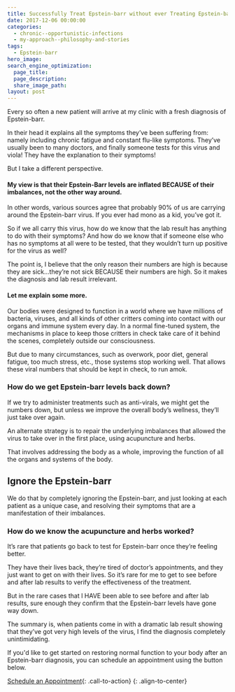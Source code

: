 ```yaml
---
title: Successfully Treat Epstein-barr without ever Treating Epstein-barr
date: 2017-12-06 00:00:00
categories:
  - chronic--opportunistic-infections
  - my-approach--philosophy-and-stories
tags:
  - Epstein-barr
hero_image:
search_engine_optimization:
  page_title:
  page_description:
  share_image_path:
layout: post
---
```


Every so often a new patient will arrive at my clinic with a fresh diagnosis of Epstein-barr.

In their head it explains all the symptoms they’ve been suffering from: namely including chronic fatigue and constant flu-like symptoms. They’ve usually been to many doctors, and finally someone tests for this virus and viola! They have the explanation to their symptoms!

But I take a different perspective.

#### My view is that their Epstein-Barr levels are inflated BECAUSE of their imbalances, not the other way around.

In other words, various sources agree that probably 90% of us are carrying around the Epstein-barr virus. If you ever had mono as a kid, you’ve got it.

So if we all carry this virus, how do we know that the lab result has anything to do with their symptoms? And how do we know that if someone else who has no symptoms at all were to be tested, that they wouldn’t turn up positive for the virus as well?

The point is, I believe that the only reason their numbers are high is because they are sick...they’re not sick BECAUSE their numbers are high. So it makes the diagnosis and lab result irrelevant.

#### Let me explain some more.

Our bodies were designed to function in a world where we have millions of bacteria, viruses, and all kinds of other critters coming into contact with our organs and immune system every day. In a normal fine-tuned system, the mechanisms in place to keep those critters in check take care of it behind the scenes, completely outside our consciousness.

But due to many circumstances, such as overwork, poor diet, general fatigue, too much stress, etc., those systems stop working well. That allows these viral numbers that should be kept in check, to run amok.

### How do we get Epstein-barr levels back down?

If we try to administer treatments such as anti-virals, we might get the numbers down, but unless we improve the overall body’s wellness, they’ll just take over again.

An alternate strategy is to repair the underlying imbalances that allowed the virus to take over in the first place, using acupuncture and herbs.

That involves addressing the body as a whole, improving the function of all the organs and systems of the body.

## Ignore the Epstein-barr

We do that by completely ignoring the Epstein-barr, and just looking at each patient as a unique case, and resolving their symptoms that are a manifestation of their imbalances.

### How do we know the acupuncture and herbs worked?

It’s rare that patients go back to test for Epstein-barr once they’re feeling better.

They have their lives back, they’re tired of doctor’s appointments, and they just want to get on with their lives. So it’s rare for me to get to see before and after lab results to verify the effectiveness of the treatment.

But in the rare cases that I HAVE been able to see before and after lab results, sure enough they confirm that the Epstein-barr levels have gone way down.

The summary is, when patients come in with a dramatic lab result showing that they’ve got very high levels of the virus, I find the diagnosis completely unintimidating.

If you'd like to get started on restoring normal function to your body after an Epstein-barr diagnosis, you can schedule an appointment using the button below.

[Schedule an Appointment](/make-an-appointment/){: .call-to-action}
{: .align-to-center}